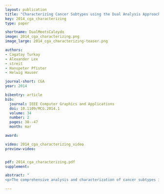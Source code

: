 ```yaml
---
layout: publication
title: "Characterizing Cancer Subtypes using the Dual Analysis Approach in Caleydo StratomeX"
key: 2014_cga_characterizing
type: paper

shortname: DualMeetsCaleydo
image: 2014_cga_characterizing.png
image_large: 2014_cga_characterizing-teaser.png

authors:
- Cagatay Turkay
- Alexander Lex
- streit
- Hanspeter Pfister
- Helwig Hauser

journal-short: CGA
year: 2014

bibentry: article
bib:
  journal: IEEE Computer Graphics and Applications
  doi: 10.1109/MCG.2014.1
  volume: 34
  number: 2
  pages: 38--47
  month: mar

award:

video: 2014_cga_characterizing_video
preview-video:


pdf: 2014_cga_characterizing.pdf
supplement:

abstract: "
<p>The comprehensive analysis and characterization of cancer subtypes is an important problem to which significant resources have been devoted in recent years. In this paper we integrate the dual analysis method, which uses statistics to describe both the dimensions and the rows of a high dimensional dataset, into StratomeX, a Caleydo view tailored to cancer subtype analysis. We introduce significant difference plots for showing the elements of a candidate cancer subtype that differ significantly from other subtypes, thus enabling analysts to characterize cancer subtypes. We also enable analysts to investigate how samples relate to the subtype they are assigned and to the other groups. Our approach gives analysts the ability to create well-defined candidate subtypes based on statistical properties. We demonstrate the utility of our approach in three case studies, where we show that we are able to reproduce findings from a published cancer subtype characterization.</p>"

---
```


